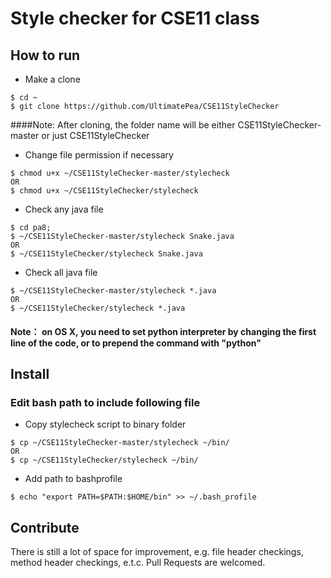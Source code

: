 
# Style checker for CSE11 class

## How to run

* Make a clone
 
```
$ cd ~
$ git clone https://github.com/UltimatePea/CSE11StyleChecker
```

####Note: After cloning, the folder name will be either CSE11StyleChecker-master or just CSE11StyleChecker

* Change file permission if necessary

```
$ chmod u+x ~/CSE11StyleChecker-master/stylecheck
OR
$ chmod u+x ~/CSE11StyleChecker/stylecheck
```





* Check any java file

```
$ cd pa8;
$ ~/CSE11StyleChecker-master/stylecheck Snake.java
OR
$ ~/CSE11StyleChecker/stylecheck Snake.java
```

* Check all java file

```
$ ~/CSE11StyleChecker-master/stylecheck *.java
OR
$ ~/CSE11StyleChecker/stylecheck *.java
```
#### Note： on OS X, you need to set python interpreter by changing the first line of the code, or to prepend the command with "python"




## Install

### Edit bash path to include following file

* Copy stylecheck script to binary folder

```
$ cp ~/CSE11StyleChecker-master/stylecheck ~/bin/
OR
$ cp ~/CSE11StyleChecker/stylecheck ~/bin/
```

* Add path to bashprofile

```
$ echo "export PATH=$PATH:$HOME/bin" >> ~/.bash_profile
```

## Contribute

There is still a lot of space for improvement, e.g. file header checkings, method header checkings, e.t.c. Pull Requests are welcomed.



